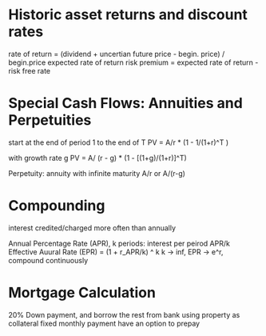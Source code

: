 # Historic asset returns and discount rates
rate of return = (dividend + uncertian future price - begin. price) / begin.price
expected rate of return
risk premium = expected rate of return - risk free rate

# Special Cash Flows: Annuities and Perpetuities
start at the end of period 1 to the end of T
PV = A/r * (1 - 1/(1+r)^T )

with growth rate g
PV = A/ (r - g) * (1 - [(1+g)/(1+r)]^T)

Perpetuity: annuity with infinite maturity
A/r or A/(r-g)

# Compounding
interest credited/charged more often than annually

Annual Percentage Rate (APR), k periods: 
interest per peirod APR/k
Effective Auural Rate (EPR) = (1 + r_APR/k) ^ k
k -> inf, EPR -> e^r, compound continuously

# Mortgage Calculation
20% Down payment, and borrow the rest from bank using property as collateral
fixed monthly payment 
have an option to prepay